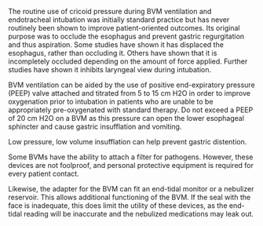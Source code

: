 The routine use of cricoid pressure during BVM ventilation and endotracheal intubation was initially standard practice but has never routinely been shown to improve patient-oriented outcomes. Its original purpose was to occlude the esophagus and prevent gastric regurgitation and thus aspiration. Some studies have shown it has displaced the esophagus, rather than occluding it. Others have shown that it is incompletely occluded depending on the amount of force applied. Further studies have shown it inhibits laryngeal view during intubation.

BVM ventilation can be aided by the use of positive end-expiratory pressure (PEEP) valve attached and titrated from 5 to 15 cm H2O in order to improve oxygenation prior to intubation in patients who are unable to be appropriately pre-oxygenated with standard therapy. Do not exceed a PEEP of 20 cm H2O on a BVM as this pressure can open the lower esophageal sphincter and cause gastric insufflation and vomiting.

Low pressure, low volume insufflation can help prevent gastric distention.

Some BVMs have the ability to attach a filter for pathogens. However, these devices are not foolproof, and personal protective equipment is required for every patient contact.

Likewise, the adapter for the BVM can fit an end-tidal monitor or a nebulizer reservoir. This allows additional functioning of the BVM. If the seal with the face is inadequate, this does limit the utility of these devices, as the end-tidal reading will be inaccurate and the nebulized medications may leak out.